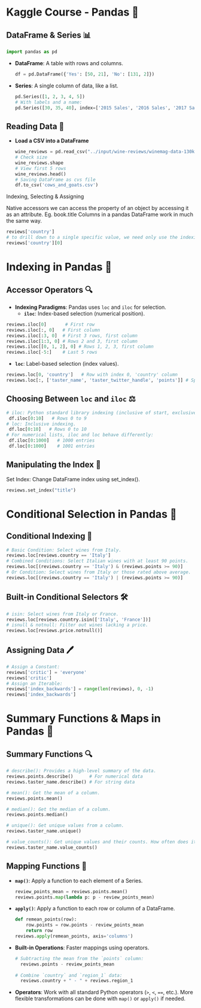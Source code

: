 # Kaggle Course - Pandas 🐼

## DataFrame & Series 📊

  ```python
  import pandas as pd
  ```

- **DataFrame**: A table with rows and columns.
  ```python
  df = pd.DataFrame({'Yes': [50, 21], 'No': [131, 2]})

- **Series**: A single column of data, like a list.
  ```python
  pd.Series([1, 2, 3, 4, 5])
  # With labels and a name:
  pd.Series([30, 35, 40], index=['2015 Sales', '2016 Sales', '2017 Sales'], name='Product A')

## Reading Data 📂
- **Load a CSV into a DataFrame**
  ```python
  wine_reviews = pd.read_csv("../input/wine-reviews/winemag-data-130k-v2.csv", index_col=0)
  # Check size
  wine_reviews.shape
  # View first 5 rows
  wine_reviews.head()
  # Saving DataFrame as cvs file
  df.to_csv('cows_and_goats.csv')

Indexing, Selecting & Assigning

Native accessors
we can access the property of an object by accessing it as an attribute. Eg. book.title
Columns in a pandas DataFrame work in much the same way. 
  ``` python
 reviews['country']
# to drill down to a single specific value, we need only use the indexing operator []
reviews['country'][0]
  ``` 


# Indexing in Pandas 🧩

## Accessor Operators 🔍

- **Indexing Paradigms**: Pandas uses `loc` and `iloc` for selection.
  - **`iloc`**: Index-based selection (numerical position).
```python
reviews.iloc[0]       # First row
reviews.iloc[:, 0]   # First column
reviews.iloc[:3, 0]  # First 3 rows, first column
reviews.iloc[1:3, 0] # Rows 2 and 3, first column
reviews.iloc[[0, 1, 2], 0] # Rows 1, 2, 3, first column
reviews.iloc[-5:]    # Last 5 rows
```
  - **`loc`**: Label-based selection (index values).
```python
reviews.loc[0, 'country']   # Row with index 0, 'country' column
reviews.loc[:, ['taster_name', 'taster_twitter_handle', 'points']] # Specific columns
```

## Choosing Between `loc` and `iloc` ⚖️

 ```python
 # iloc: Python standard library indexing (inclusive of start, exclusive of end).
  df.iloc[0:10]   # Rows 0 to 9
 # loc: Inclusive indexing.
  df.loc[0:10]   # Rows 0 to 10
 # For numerical lists, iloc and loc behave differently:
  df.iloc[0:1000]   # 1000 entries
  df.loc[0:1000]    # 1001 entries
  ```

## Manipulating the Index 🔄
Set Index: Change DataFrame index using set_index().
  ```python
  reviews.set_index("title")
  ```

# Conditional Selection in Pandas 🎯

## Conditional Indexing 📏

  ```python
  # Basic Condition: Select wines from Italy.
  reviews.loc[reviews.country == 'Italy']
  # Combined Conditions: Select Italian wines with at least 90 points.
  reviews.loc[(reviews.country == 'Italy') & (reviews.points >= 90)]
  # Or Condition: Select wines from Italy or those rated above average.
  reviews.loc[(reviews.country == 'Italy') | (reviews.points >= 90)]
  ```

## Built-in Conditional Selectors 🛠️
  ```python
  # isin: Select wines from Italy or France.
  reviews.loc[reviews.country.isin(['Italy', 'France'])]
  # isnull & notnull: Filter out wines lacking a price.
  reviews.loc[reviews.price.notnull()]
  ```

## Assigning Data 🖊️

  ```python
  # Assign a Constant:
  reviews['critic'] = 'everyone'
  reviews['critic']
  # Assign an Iterable:
  reviews['index_backwards'] = range(len(reviews), 0, -1)
  reviews['index_backwards']
  ```  

# Summary Functions & Maps in Pandas 🧮

## Summary Functions 🔍

  ```python
# describe(): Provides a high-level summary of the data.
  reviews.points.describe()      # For numerical data
  reviews.taster_name.describe() # For string data

# mean(): Get the mean of a column.
  reviews.points.mean()

# median(): Get the median of a column.
  reviews.points.median()

# unique(): Get unique values from a column.
  reviews.taster_name.unique()

# value_counts(): Get unique values and their counts. How often does it appear in the dataset
  reviews.taster_name.value_counts()
  ```

## Mapping Functions 🔄

- **`map()`**: Apply a function to each element of a Series.
  ```python
  review_points_mean = reviews.points.mean()
  reviews.points.map(lambda p: p - review_points_mean)
  ```
- **`apply()`**: Apply a function to each row or column of a DataFrame.
  ```python
  def remean_points(row):
      row.points = row.points - review_points_mean
      return row
  reviews.apply(remean_points, axis='columns')
  ```

- **Built-in Operations**: Faster mappings using operators.
  ```python
  # Subtracting the mean from the `points` column:  
    reviews.points - review_points_mean
    
  # Combine `country` and `region_1` data:  
    reviews.country + " - " + reviews.region_1
  ```

- **Operators**: Work with all standard Python operators (`>`, `<`, `==`, etc.). More flexible transformations can be done with `map()` or `apply()` if needed.
